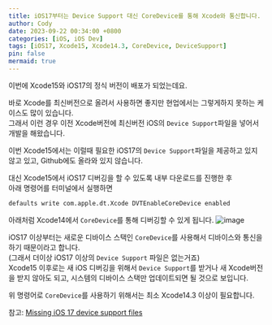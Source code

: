 ```yaml
---
title: iOS17부터는 Device Support 대신 CoreDevice를 통해 Xcode와 통신합니다.
author: Cody
date: 2023-09-22 00:34:00 +0800
categories: [iOS, iOS Dev]
tags: [iOS17, Xcode15, Xcode14.3, CoreDevice, DeviceSupport]
pin: false
mermaid: true
---
```

이번에 Xcode15와 iOS17의 정식 버전이 배포가 되었는데요.  
  
바로 Xcode를 최신버전으로 올려서 사용하면 좋지만 현업에서는 그렇게하지 못하는 케이스도 많이 있습니다.  
그래서 이런 경우 이전 Xcode버전에 최신버전 iOS의 `Device Support`파일을 넣어서 개발을 해왔습니다.  
  
이번 Xcode15에서는 이럴때 필요한 iOS17의 `Device Support`파일을 제공하고 있지 않고 있고, Github에도 올라와 있지 않습니다.  
  
대신 Xcode15에서 iOS17 디버깅을 할 수 있도록 내부 다운로드를 진행한 후  
아래 명령어를 터미널에서 실행하면

```bash
defaults write com.apple.dt.Xcode DVTEnableCoreDevice enabled
```

  
아래처럼 Xcode14에서 `CoreDevice`를 통해 디버깅할 수 있게 됩니다.
![image](https://github.com/redxoul/redxoul.github.io/assets/9062513/7c8c70c6-b69b-4e8d-80c2-af7a15cd1eb0)


iOS17 이상부터는 새로운 디바이스 스택인 `CoreDevice`를 사용해서 디바이스와 통신을 하기 때문이라고 합니다.  
(그래서 더이상 iOS17 이상의 `Device Support` 파일은 없는거죠)  
Xcode15 이후로는 새 iOS 디버깅을 위해서 `Device Support`를 받거나 새 Xcode버전을 받지 않아도 되고, 시스템의 디바이스 스택만 업데이트되면 될 것으로 보입니다.  
  
위 명령어로 `CoreDevice`를 사용하기 위해서는 최소 Xcode14.3 이상이 필요합니다.  
  
참고: [Missing iOS 17 device support files](https://developer.apple.com/forums/thread/730947?answerId=756665022#756665022)
